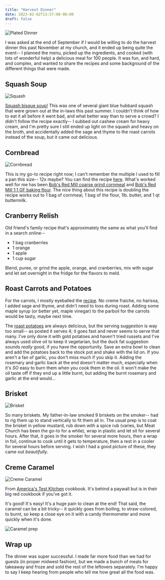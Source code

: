 ```yaml
---
title: "Harvest Dinner"
date: 2023-02-02T13:57:08-06:00
draft: false
---
```


![Plated Dinner](/harvest-dinner/plated.jpg)

I was asked at the end of September if I would be willing to do the harvest dinner this past November at my church, and it ended up being quite the event-- I planned the menu, picked up the ingredients, and cooked (with lots of wonderful help) a delicious meal for 100 people.  It was fun, and hard, and complex, and wanted to share the recipes and some background of the different things that were made.


## Squash Soup

![Squash](/harvest-dinner/squash.jpg)

[Squash bisque soup!](https://web.archive.org/web/20180310140709/http://vegenistaskitchen.com/blue-hubbard-squash-bisque/) This was one of several giant blue hubbard squash that were grown out at the in-laws this past summer.  I couldn't think of how to eat it all before it went bad, and what better way than to serve a crowd?  I didn't follow the recipe exactly-- I subbed out cashew cream for heavy cream, and I'm pretty sure I still ended up light on the squash and heavy on the broth, and accidentally added the sage and thyme to the roast carrots instead of the soup, but it came out delicious.

## Cornbread

![Cornbread](/harvest-dinner/cornbread.jpg)

This is my go-to recipe right now; I can't remember the multiple I used to fill a pan this size-- 12x maybe?  You can find the recipe [here](https://mygluten-freekitchen.com/best-sweet-cornbread-gluten-free/).  What's worked well for me has been [Bob's Red Mill coarse grind cornmeal](https://www.bobsredmill.com/coarse-grind-cornmeal.html) and [Bob's Red Mill 1:1 GF baking flour](https://www.bobsredmill.com/gluten-free-1-to-1-baking-flour.html).  The nice thing about this recipe is doubling the recipe works out to 1 bag of cornmeal, 1 bag of the flour, 1lb. butter, and 1 qt buttermilk.

## Cranberry Relish

Old friend's family recipe that's approximately the same as what you'll find in a search online--
- 1 bag cranberries
- 1 orange
- 1 apple
- 1 cup sugar

Blend, puree, or grind the apple, orange, and cranberries, mix with sugar and let set overnight in the fridge for the flavors to meld.

## Roast Carrots and Potatoes

For the carrots, I mostly eyeballed the [recipe](https://www.seriouseats.com/roasted-carrots-harissa-creme-fraiche-food-lab-recipe).
No creme fraiche, no harissa, I added sage and thyme, and didn't need to toss during roast.
Adding some maple syrup (or better yet, maple vinegar) to the parboil for the carrots would be tasty, maybe next time.

The [roast potatoes](https://www.seriouseats.com/the-best-roast-potatoes-ever-recipe) are always delicious, but
the serving suggestion is way too small-- as posted it serves 4; it goes fast and never seems to serve that many.
I've only done it with gold potatoes and haven't tried russets and
I've always used olive oil to keep it vegetarian, but the duck fat suggestion sounds *really* good, if you have the opportunity.
Save an extra bowl to clean and add the potatoes back to the stock pot and shake with the lid on.
If you aren't a fan of garlic, you don't miss much if you skip it.
Adding the rosemary and garlic back at the end doesn't matter much, especially when it's _SO_ easy to burn them when you cook them in the oil. it won't make the oil taste off if they end up a little burnt, but adding the burnt rosemary and garlic at the end would...

## Brisket

![Brisket](/harvest-dinner/brisket.jpg)

So many briskets.  My father-in-law smoked 9 briskets on the smoker-- had to rig them up to stand vertically to fit them all in.  The usual prep is to coat the brisket in yellow mustard, rub down with a spice rub (varies, but Meat Church has been the go-to for a while), wrap in plastic and let sit for several hours.  After that, it goes in the smoker for several more hours, then a wrap in foil, continue to cook until it gets to temperature, then a rest in a cooler for several hours before serving.  I wish I had a good picture of these, they came out _beautifully_.

## Creme Caramel

![Creme Caramel](/harvest-dinner/creme-caramel-plated.jpg)

From [America's Test Kitchen](https://www.americastestkitchen.com/recipes/1016-classic-creme-caramel) cookbook. It's behind a paywall but is in their big red cookbook if you've got it.

It's good!  It's easy!  It's a huge pain to clean at the end!  That said, the caramel can be a bit tricky-- it quickly goes from boiling, to straw-colored, to burnt, so keep a close eye on it with a candy thermometer and move quickly when it's done.

![Caramel prep](/harvest-dinner/creme-caramel.jpg)

## Wrap up

The dinner was super successful.  I made far more food than we had for guests (in proper midwest fashion), but we made a bunch of meals for takeaway and froze and sold the rest of the leftovers separately.  I'm happy to say I keep hearing from people who tell me how great all the food was.